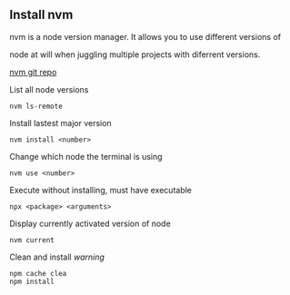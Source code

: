 ## Install nvm
nvm is a node version manager. It allows you to use different versions of 

node at will when juggling multiple projects with diferrent versions.

[nvm git repo](https://github.com/nvm-sh/nvm)

List all node versions
```
nvm ls-remote
```

Install lastest major version
```
nvm install <number>
```

Change which node the terminal is using
```
nvm use <number>
```

Execute without installing, must have executable
```
npx <package> <arguments>
```

Display currently activated version of node
```
nvm current
```

Clean and install *warning*
```
npm cache clea
npm install
```
